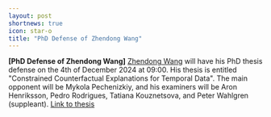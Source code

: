 ```yaml
---
layout: post
shortnews: true
icon: star-o
title: "PhD Defense of Zhendong Wang"
---
```


<b>[PhD Defense of Zhendong Wang]</b>
<a href="https://zhendong3wang.blogs.dsv.su.se/">Zhendong Wang</a> will have his PhD thesis defense on the 4th of December 2024 at 09:00. His thesis is entitled "Constrained Counterfactual Explanations for Temporal Data". The main opponent will be Mykola Pechenizkiy, and his examiners will be Aron Henriksson, Pedro Rodrigues, Tatiana Kouznetsova, and Peter Wahlgren (suppleant). <a href="http://www.diva-portal.org/smash/record.jsf?pid=diva2%3A1906268&dswid=-7860">Link to thesis</a>
